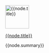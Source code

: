 <div class="project">
  <div class="project-icon image left">
    <a href="{{node.link}}" title="{{node.title}}">
      <img src="{{node.icon}}" width="75" height="75" alt="{{node.title}}" />
    </a>
  </div>

  <a href="{{node.link}}" class="project-link">{{node.title}}</a>

  <div class="project-desc">
    {{node.summary}}
  </div>

  <div class="project-activity meta">
    <span id="{{node.github | replace: '/','-'}}-commit"></span>
  </div>
</div>

<script type="text/javascript">
$(window).load(function () {
  var al = new libgithub.ActivityLine(
      '{{node.github | split:'/' | first}}',
      '{{node.github | split:'/' | last}}'{% if node.github-branch %},
      '{{node.github-branch}}'{% endif %});
  al.gravatarSizeIs(0);
  al.targetIs('#{{node.github | replace: '/','-'}}-commit');
});
</script>
